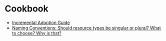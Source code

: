 # Cookbook

- [Incremental Adoption Guide](./incremental-adoption-guide.md)
- [Naming Conventions: Should resource types be singular or plural? What to choose? Why is that?](./model-name.md)
